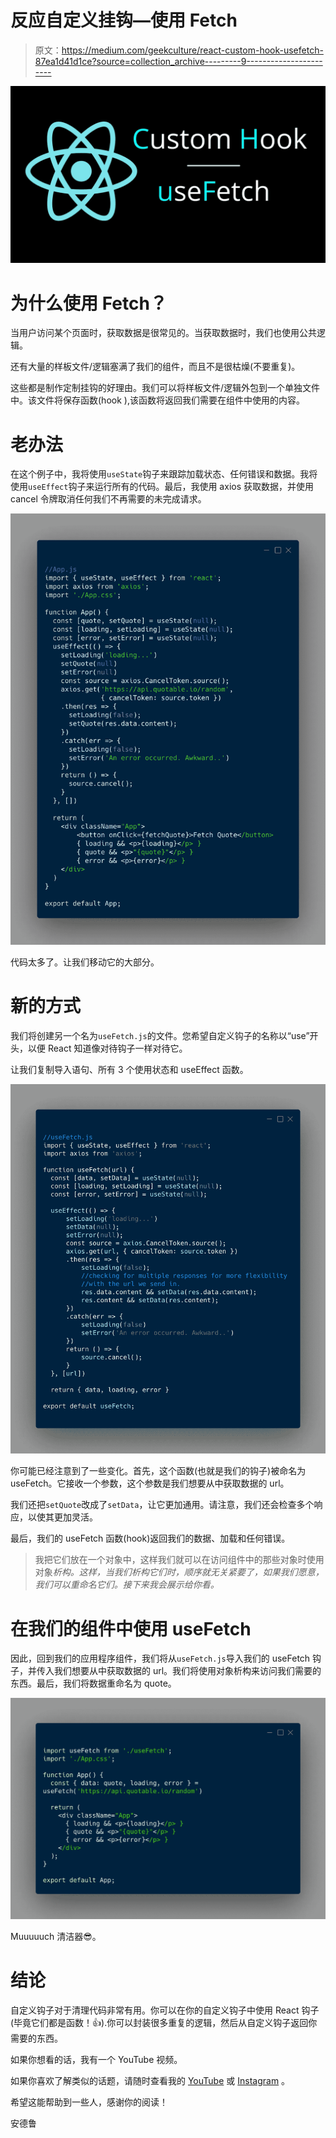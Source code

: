 # 反应自定义挂钩—使用 Fetch

> 原文：<https://medium.com/geekculture/react-custom-hook-usefetch-87ea1d41d1ce?source=collection_archive---------9----------------------->

![](img/faf673a0372ebde9f04484ac266d773f.png)

# 为什么使用 Fetch？

当用户访问某个页面时，获取数据是很常见的。当获取数据时，我们也使用公共逻辑。

还有大量的样板文件/逻辑塞满了我们的组件，而且不是很枯燥(不要重复)。

这些都是制作定制挂钩的好理由。我们可以将样板文件/逻辑外包到一个单独文件中。该文件将保存函数(hook ),该函数将返回我们需要在组件中使用的内容。

# 老办法

在这个例子中，我将使用`useState`钩子来跟踪加载状态、任何错误和数据。我将使用`useEffect`钩子来运行所有的代码。最后，我使用 axios 获取数据，并使用 cancel 令牌取消任何我们不再需要的未完成请求。

![](img/4372ff089ceb14398860295789e051a9.png)

代码太多了。让我们移动它的大部分。

# 新的方式

我们将创建另一个名为`useFetch.js`的文件。您希望自定义钩子的名称以“use”开头，以便 React 知道像对待钩子一样对待它。

让我们复制导入语句、所有 3 个使用状态和 useEffect 函数。

![](img/e3ca6198c11709797132d21ebb0ec4bb.png)

你可能已经注意到了一些变化。首先，这个函数(也就是我们的钩子)被命名为 useFetch。它接收一个参数，这个参数是我们想要从中获取数据的 url。

我们还把`setQuote`改成了`setData`，让它更加通用。请注意，我们还会检查多个响应，以使其更加灵活。

最后，我们的 useFetch 函数(hook)返回我们的数据、加载和任何错误。

> 我把它们放在一个对象中，这样我们就可以在访问组件中的那些对象时使用对象*析构。这样，当我们析构它们时，顺序就无关紧要了，如果我们愿意，我们可以重命名它们。接下来我会展示给你看。*

# 在我们的组件中使用 useFetch

因此，回到我们的应用程序组件，我们将从`useFetch.js`导入我们的 useFetch 钩子，并传入我们想要从中获取数据的 url。我们将使用对象析构来访问我们需要的东西。最后，我们将数据重命名为 quote。

![](img/5e0da51fdce918be84e80ee2355c8d1b.png)

Muuuuuch 清洁器😎。

# 结论

自定义钩子对于清理代码非常有用。你可以在你的自定义钩子中使用 React 钩子(毕竟它们都是函数！👍).你可以封装很多重复的逻辑，然后从自定义钩子返回你需要的东西。

如果你想看的话，我有一个 YouTube 视频。

如果你喜欢了解类似的话题，请随时查看我的 [YouTube](https://www.youtube.com/channel/UCD0JOhEl8HvPowpg8Ri3CvA) 或 [Instagram](https://www.instagram.com/techcheck__/) 。

希望这能帮助到一些人，感谢你的阅读！

安德鲁